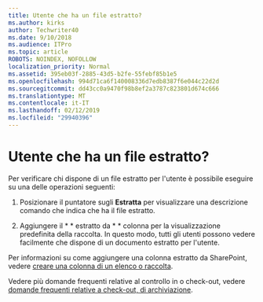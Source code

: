```yaml
---
title: Utente che ha un file estratto?
ms.author: kirks
author: Techwriter40
ms.date: 9/10/2018
ms.audience: ITPro
ms.topic: article
ROBOTS: NOINDEX, NOFOLLOW
localization_priority: Normal
ms.assetid: 395eb03f-2885-43d5-b2fe-55febf85b1e5
ms.openlocfilehash: 994d71ca6f140008336d7edb8387f6e044c22d2d
ms.sourcegitcommit: dd43cc0a9470f98b8ef2a3787c823801d674c666
ms.translationtype: MT
ms.contentlocale: it-IT
ms.lasthandoff: 02/12/2019
ms.locfileid: "29940396"
---
```

# <a name="who-has-a-file-checked-out"></a>Utente che ha un file estratto?

Per verificare chi dispone di un file estratto per l'utente è possibile eseguire su una delle operazioni seguenti:
  
1. Posizionare il puntatore sugli **Estratta** per visualizzare una descrizione comando che indica che ha il file estratto. 
    
2. Aggiungere il * * estratto da * * colonna per la visualizzazione predefinita della raccolta. In questo modo, tutti gli utenti possono vedere facilmente che dispone di un documento estratto per l'utente. 
    
Per informazioni su come aggiungere una colonna estratto da SharePoint, vedere [creare una colonna di un elenco o raccolta](https://go.microsoft.com/fwlink/?linkid=2019591). 
  
Vedere più domande frequenti relative al controllo in o check-out, vedere [domande frequenti relative a check-out, di archiviazione](https://go.microsoft.com/fwlink/?linkid=2018786).
  

